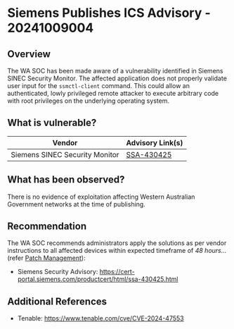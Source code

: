 # Siemens Publishes ICS Advisory - 20241009004

## Overview

The WA SOC has been made aware of a vulnerability identified in Siemens SINEC Security Monitor. The affected application does not properly validate user input for the `ssmctl-client` command. This could allow an authenticated, lowly privileged remote attacker to execute arbitrary code with root privileges on the underlying operating system.

## What is vulnerable?

| Vendor                         | Advisory Link(s)                                                               |
| ------------------------------ | ------------------------------------------------------------------------------ |
| Siemens SINEC Security Monitor | [SSA-430425](https://cert-portal.siemens.com/productcert/html/ssa-430425.html) |

## What has been observed?

There is no evidence of exploitation affecting Western Australian Government networks at the time of publishing.

## Recommendation

The WA SOC recommends administrators apply the solutions as per vendor instructions to all affected devices within expected timeframe of *48 hours...* (refer [Patch Management](../guidelines/patch-management.md)):

- Siemens Security Advisory: <https://cert-portal.siemens.com/productcert/html/ssa-430425.html>

## Additional References

- Tenable: <https://www.tenable.com/cve/CVE-2024-47553>
